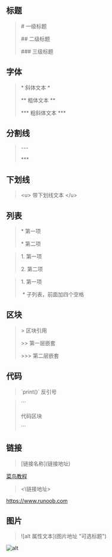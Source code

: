 ## 标题

> \# 一级标题
>
> \#\# 二级标题
>
> \#\#\# 三级标题

## 字体

> \* 斜体文本 \*
>
> \*\* 粗体文本 \*\*
>
> \*\*\* 粗斜体文本 *\*\*

## 分割线

>\-\-\-
>
>\*\*\*

## 下划线

> \<u> 带下划线文本 \</u>

## 列表

> \* 第一项
>
> \* 第二项

>1\. 第一项
>
>2\. 第二项

>1\. 第一项
>
>​    \* 子列表，前面加四个空格  

## 区块

>\> 区块引用
>
>\>\> 第一层嵌套
>
>\>\>\> 第二层嵌套

## 代码

>\`print()\` 反引号

>\`\`\`
>
>代码区块
>
>\`\`\`

## 链接

> [链接名称]\(链接地址)

[菜鸟教程](https://www.runoob.com)

>\<\链接地址>

<https://www.runoob.com>

## 图片

> \![alt 属性文本]\(图片地址 "可选标题")

![alt](http://static.runoob.com/images/runoob-logo.png "鼠标焦点")

